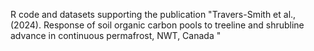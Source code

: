 R code and datasets supporting the publication "Travers-Smith et al., (2024). Response of soil organic carbon pools to treeline and shrubline advance in continuous permafrost, NWT, Canada "
